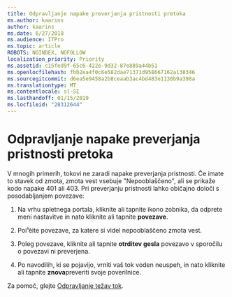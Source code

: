 ```yaml
---
title: Odpravljanje napake preverjanja pristnosti pretoka
ms.author: kaarins
author: kaarins
ms.date: 6/27/2018
ms.audience: ITPro
ms.topic: article
ROBOTS: NOINDEX, NOFOLLOW
localization_priority: Priority
ms.assetid: c15fed9f-65c6-422e-9d32-87e889a44b51
ms.openlocfilehash: fbb2ea4f0c6e582dae71371d958667162a138346
ms.sourcegitcommit: d6ea5e9458a2b8ceaab3ac4bd483e1130b9a398a
ms.translationtype: MT
ms.contentlocale: sl-SI
ms.lasthandoff: 01/15/2019
ms.locfileid: "28312644"
---
```

# <a name="troubleshoot-flow-authentication-errors"></a>Odpravljanje napake preverjanja pristnosti pretoka

V mnogih primerih, tokovi ne zaradi napake preverjanja pristnosti. Če imate to stavek od zmota, zmota vest vsebuje "Nepooblaščeno", ali se prikaže kodo napake 401 ali 403. Pri preverjanju pristnosti lahko običajno določi s posodabljanjem povezave:
  
1. Na vrhu spletnega portala, kliknite ali tapnite ikono zobnika, da odprete meni nastavitve in nato kliknite ali tapnite **povezave**.
    
2. Poi¹èite povezave, za katere si videl nepooblaščeno zmota vest.
    
3. Poleg povezave, kliknite ali tapnite **otrditev gesla** povezavo v sporočilu o povezavi ni preverjena. 
    
4. Po navodilih, ki se pojavijo, vrniti vaš tok voden neuspeh, in nato kliknite ali tapnite **znova**preveriti svoje poverilnice.
    
Za pomoč, glejte [Odpravljanje težav tok](https://go.microsoft.com/fwlink/?linkid=872110).
  

